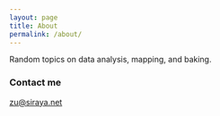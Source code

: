 ```yaml
---
layout: page
title: About
permalink: /about/
---
```


Random topics on data analysis, mapping, and baking.

### Contact me

[zu@siraya.net](mailto:zu@siraya.net)
